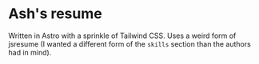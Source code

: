 # Ash's resume
Written in Astro with a sprinkle of Tailwind CSS. Uses a weird form of jsresume (I wanted a different form of the `skills` section than the authors had in mind).
